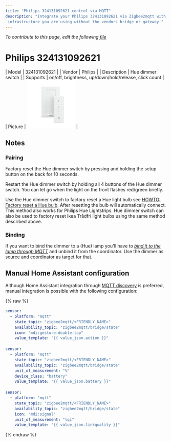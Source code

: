 ```yaml
---
title: "Philips 324131092621 control via MQTT"
description: "Integrate your Philips 324131092621 via Zigbee2mqtt with whatever smart home
 infrastructure you are using without the vendors bridge or gateway."
---
```


*To contribute to this page, edit the following
[file](https://github.com/Koenkk/zigbee2mqtt.io/blob/master/docs/devices/324131092621.md)*

# Philips 324131092621

| Model | 324131092621  |
| Vendor  | Philips  |
| Description | Hue dimmer switch |
| Supports | on/off, brightness, up/down/hold/release, click count |
| Picture | ![Philips 324131092621](../images/devices/324131092621.jpg) |

## Notes


### Pairing
Factory reset the Hue dimmer switch by pressing and holding the setup button on the back for 10 seconds.

Restart the Hue dimmer switch by holding all 4 buttons of the Hue dimmer switch.
You can let go when the light on the front flashes red/green briefly.

Use the Hue dimmer switch to factory reset a Hue light bulb see
[HOWTO: Factory reset a Hue bulb](https://www.youtube.com/watch?v=qvlEAELiJKs).
After resetting the bulb will automatically connect.
This method also works for Philips Hue Lightstrips.
Hue dimmer switch can also be used to factory reset Ikea Trådfri light bulbs using the same method described above.

### Binding
If you want to bind the dimmer to a (Hue) lamp you'll have to *[bind it to the lamp through MQTT](../information/binding.html)* and unbind it from the coordinator. Use the dimmer as source and coordinator as target for that.


## Manual Home Assistant configuration
Although Home Assistant integration through [MQTT discovery](../integration/home_assistant) is preferred,
manual integration is possible with the following configuration:


{% raw %}
```yaml
sensor:
  - platform: "mqtt"
    state_topic: "zigbee2mqtt/<FRIENDLY_NAME>"
    availability_topic: "zigbee2mqtt/bridge/state"
    icon: "mdi:gesture-double-tap"
    value_template: "{{ value_json.action }}"

sensor:
  - platform: "mqtt"
    state_topic: "zigbee2mqtt/<FRIENDLY_NAME>"
    availability_topic: "zigbee2mqtt/bridge/state"
    unit_of_measurement: "%"
    device_class: "battery"
    value_template: "{{ value_json.battery }}"

sensor:
  - platform: "mqtt"
    state_topic: "zigbee2mqtt/<FRIENDLY_NAME>"
    availability_topic: "zigbee2mqtt/bridge/state"
    icon: "mdi:signal"
    unit_of_measurement: "lqi"
    value_template: "{{ value_json.linkquality }}"
```
{% endraw %}


